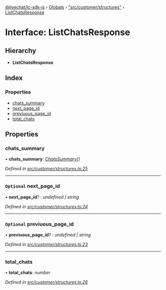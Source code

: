 [@livechat/lc-sdk-js](../README.md) › [Globals](../globals.md) › ["src/customer/structures"](../modules/_src_customer_structures_.md) › [ListChatsResponse](_src_customer_structures_.listchatsresponse.md)

# Interface: ListChatsResponse

## Hierarchy

* **ListChatsResponse**

## Index

### Properties

* [chats_summary](_src_customer_structures_.listchatsresponse.md#chats_summary)
* [next_page_id](_src_customer_structures_.listchatsresponse.md#optional-next_page_id)
* [previuous_page_id](_src_customer_structures_.listchatsresponse.md#optional-previuous_page_id)
* [total_chats](_src_customer_structures_.listchatsresponse.md#total_chats)

## Properties

###  chats_summary

• **chats_summary**: *[ChatsSummary](_src_objects_index_.chatssummary.md)[]*

*Defined in [src/customer/structures.ts:25](https://github.com/livechat/lc-sdk-js/blob/aff69b2/src/customer/structures.ts#L25)*

___

### `Optional` next_page_id

• **next_page_id**? : *undefined | string*

*Defined in [src/customer/structures.ts:24](https://github.com/livechat/lc-sdk-js/blob/aff69b2/src/customer/structures.ts#L24)*

___

### `Optional` previuous_page_id

• **previuous_page_id**? : *undefined | string*

*Defined in [src/customer/structures.ts:23](https://github.com/livechat/lc-sdk-js/blob/aff69b2/src/customer/structures.ts#L23)*

___

###  total_chats

• **total_chats**: *number*

*Defined in [src/customer/structures.ts:26](https://github.com/livechat/lc-sdk-js/blob/aff69b2/src/customer/structures.ts#L26)*
